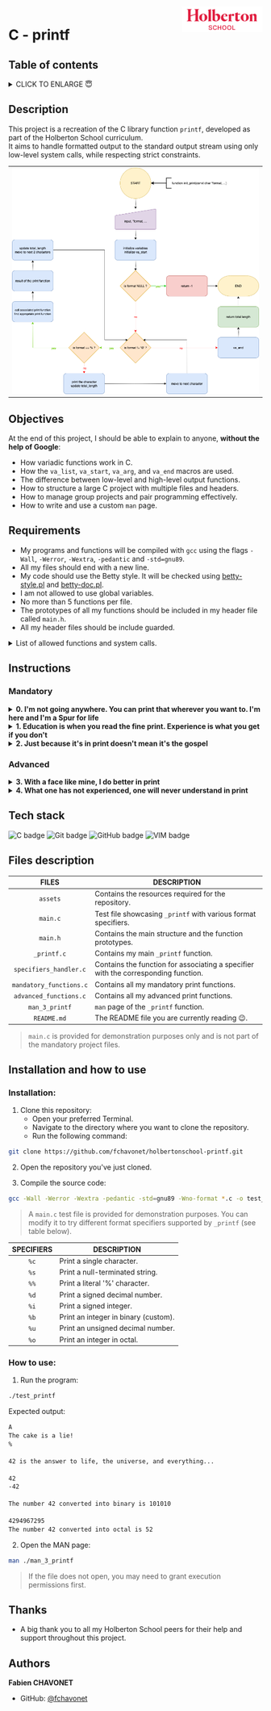 <img height="50" align="right" src="https://raw.githubusercontent.com/fchavonet/fchavonet/refs/heads/main/assets/images/logo-holberton_school.webp" alt="Holberton School logo">

# C - printf

## Table of contents

<details>
	<summary>
		CLICK TO ENLARGE 😇
	</summary>
	<a href="#description">Description</a>
	<br>
	<a href="#objectives">Objectives</a>
	<br>
	<a href="#requirements">Requirements</a>
	<br>
	<a href="#instructions">Instructions</a>
	<br>
	<a href="#tech-stack">Tech stack</a>
	<br>
	<a href="#files-description">Files description</a>
	<br>
	<a href="#installation_and_how_to_use">Installation and how to use</a>
	<br>
	<a href="#thanks">Thanks</a>
	<br>
	<a href="#authors">Authors</a>
</details>

## <span id="description">Description</span>

This project is a recreation of the C library function `printf`, developed as part of the Holberton School curriculum.  
It aims to handle formatted output to the standard output stream using only low-level system calls, while respecting strict constraints.

<table>
    <tr valign="top">
        <td align="center">
            <picture>
                <source media="(prefers-color-scheme: dark)" srcset="./assets/images/printf_flowchart-dark.webp">
                <source media="(prefers-color-scheme: light)" srcset="./assets/images/printf_flowchart-light.webp">
                <img width="100%" src="./assets/images/printf_flowchart.webp" alt="printf Flowchart">
            </picture>
        </td>
    </tr>
</table>

## <span id="objectives">Objectives</span>

At the end of this project, I should be able to explain to anyone, **without the help of Google**:

- How variadic functions work in C.
- How the `va_list`, `va_start`, `va_arg`, and `va_end` macros are used.
- The difference between low-level and high-level output functions.
- How to structure a large C project with multiple files and headers.
- How to manage group projects and pair programming effectively.
- How to write and use a custom `man` page.

## <span id="requirements">Requirements</span>

- My programs and functions will be compiled with `gcc` using the flags `-Wall`, `-Werror`, `-Wextra`, `-pedantic` and `-std=gnu89`.
- All my files should end with a new line.
- My code should use the Betty style. It will be checked using [betty-style.pl](https://github.com/hs-hq/Betty/blob/main/betty-style.pl) and [betty-doc.pl](https://github.com/hs-hq/Betty/blob/main/betty-doc.pl).
- I am not allowed to use global variables.
- No more than 5 functions per file.
- The prototypes of all my functions should be included in my header file called `main.h`.
- All my header files should be include guarded.

<details>
    <summary>
        List of allowed functions and system calls.
    </summary>

- `write` (man 2 write)
- `malloc` (man 3 malloc)
- `free` (man 3 free)
- `va_start` (man 3 va_start)
- `va_end` (man 3 va_end)
- `va_copy` (man 3 va_copy)
- `va_arg` (man 3 va_arg)

</details>

## <span id="instructions">Instructions</span>

### Mandatory

<details>
	<summary>
		<b>0. I'm not going anywhere. You can print that wherever you want to. I'm here and I'm a Spur for life</b>
	</summary>
	<br>

Write a function that produces output according to a format.

- Prototype: `int _printf(const char *format, ...);`.
- Returns: the number of characters printed (excluding the null byte used to end output to strings).
- Write output to stdout, the standard output stream.
- `format` is a character string. The format string is composed of zero or more directives. See `man 3 printf` for more detail. You need to handle the following conversion specifiers:
	- `c`
	- `s`
	- `%`
- You don’t have to reproduce the buffer handling of the C library `printf` function.
- You don’t have to handle the flag characters.
- You don’t have to handle field width.
- You don’t have to handle precision.
- You don’t have to handle the length modifiers.

#
**Repo:**
- GitHub repository: `holbertonschool-printf`.
<hr>
</details>

<details>
	<summary>
		<b>1. Education is when you read the fine print. Experience is what you get if you don't</b>
	</summary>
	<br>

Handle the following conversion specifiers:

- `d`
- `i`
- You don’t have to handle the flag characters.
- You don’t have to handle field width.
- You don’t have to handle precision.
- You don’t have to handle the length modifiers.

#
**Repo:**
- GitHub repository: `holbertonschool-printf`.
<hr>
</details>

<details>
	<summary>
		<b>2. Just because it's in print doesn't mean it's the gospel</b>
	</summary>
	<br>

Create a man page for your function.

#
**Repo:**
- GitHub repository: `holbertonschool-printf`.
<hr>
</details>

### Advanced

<details>
	<summary>
		<b>3. With a face like mine, I do better in print</b>
	</summary>
	<br>

Handle the following custom conversion specifiers:

- `b`: the unsigned int argument is converted to binary.

```bash
alex@ubuntu:~/c/printf$ cat main.c
#include "main.h"

/**
 * main - Entry point
 *
 * Return: Always 0
 */
int main(void)
{
    _printf("%b\n", 98);
    return (0);
}
alex@ubuntu:~/c/printf$ gcc -Wall -Wextra -Werror -pedantic -std=gnu89 main.c
alex@ubuntu:~/c/printf$ ./a.out
1100010
alex@ubuntu:~/c/printf$
```

#
**Repo:**
- GitHub repository: `holbertonschool-printf`.
<hr>
</details>

<details>
	<summary>
		<b>4. What one has not experienced, one will never understand in print</b>
	</summary>
	<br>

Handle the following conversion specifiers:

- `u`
- `o`
- `x`
- `X`
- You don’t have to handle the flag characters.
- You don’t have to handle field width.
- You don’t have to handle precision.
- You don’t have to handle the length modifiers.

#
**Repo:**
- GitHub repository: `holbertonschool-printf`.
<hr>
</details>

## <span id="tech-stack">Tech stack</span>

<p align="left">
    <img src="https://img.shields.io/badge/C-a8b9cc?logo=&logoColor=black&style=for-the-badge" alt="C badge">
    <img src="https://img.shields.io/badge/GIT-f05032?logo=git&logoColor=white&style=for-the-badge" alt="Git badge">
    <img src="https://img.shields.io/badge/GITHUB-181717?logo=github&logoColor=white&style=for-the-badge" alt="GitHub badge">
    <img src="https://img.shields.io/badge/VIM-019733?logo=vim&logoColor=white&style=for-the-badge" alt="VIM badge">
</p>

## <span id="files-description">Files description</span>

| **FILES**               | **DESCRIPTION**                                                                    |
| :---------------------: | ---------------------------------------------------------------------------------- |
| `assets`                | Contains the resources required for the repository.                                |
| `main.c`                | Test file showcasing `_printf` with various format specifiers.                     |
| `main.h`                | Contains the main structure and the function prototypes.                           |
| `_printf.c`             | Contains my main `_printf` function.                                               |
| `specifiers_handler.c`  | Contains the function for associating a specifier with the corresponding function. |
| `mandatory_functions.c` | Contains all my mandatory print functions.                                         |
| `advanced_functions.c`  | Contains all my advanced print functions.                                          |
| `man_3_printf`          | `man` page of the `_printf` function.                                              |
| `README.md`             | The README file you are currently reading 😉.                                      |

> `main.c` is provided for demonstration purposes only and is not part of the mandatory project files.

## <span id="installation_and_how_to_use">Installation and how to use</span>

### Installation:

1. Clone this repository:
    - Open your preferred Terminal.
    - Navigate to the directory where you want to clone the repository.
    - Run the following command:

```bash
git clone https://github.com/fchavonet/holbertonschool-printf.git
```

2. Open the repository you've just cloned.

3. Compile the source code:

```bash
gcc -Wall -Werror -Wextra -pedantic -std=gnu89 -Wno-format *.c -o test_printf
```

> A `main.c` test file is provided for demonstration purposes.
> You can modify it to try different format specifiers supported by `_printf` (see table below).


| **SPECIFIERS** | **DESCRIPTION**                          |
| :------------: | ---------------------------------------- |
| `%c`           | Print a single character.                |
| `%s`           | Print a null-terminated string.          |
| `%%`           | Print a literal '%' character.           |
| `%d`           | Print a signed decimal number.           |
| `%i`           | Print a signed integer.                  |
| `%b`           | Print an integer in binary (custom).     |
| `%u`           | Print an unsigned decimal number.        |
| `%o`           | Print an integer in octal.               |

### How to use:

1. Run the program:

```bash
./test_printf
```

Expected output:

```bash
A
The cake is a lie!
%

42 is the answer to life, the universe, and everything...

42
-42

The number 42 converted into binary is 101010

4294967295
The number 42 converted into octal is 52
```

2. Open the MAN page:

```bash
man ./man_3_printf
```

> If the file does not open, you may need to grant execution permissions first.

## <span id="thanks">Thanks</span>

- A big thank you to all my Holberton School peers for their help and support throughout this project.

## <span id="authors">Authors</span>

**Fabien CHAVONET**
- GitHub: [@fchavonet](https://github.com/fchavonet)
